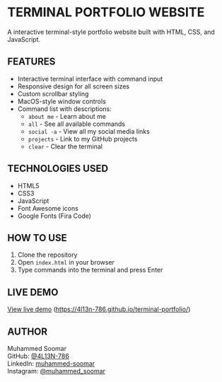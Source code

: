 # TERMINAL PORTFOLIO WEBSITE

A interactive terminal-style portfolio website built with HTML, CSS, and JavaScript.

## FEATURES

- Interactive terminal interface with command input
- Responsive design for all screen sizes
- Custom scrollbar styling
- MacOS-style window controls
- Command list with descriptions:
  - `about me` - Learn about me
  - `all` - See all available commands
  - `social -a` - View all my social media links
  - `projects` - Link to my GitHub projects
  - `clear` - Clear the terminal

## TECHNOLOGIES USED

- HTML5
- CSS3
- JavaScript
- Font Awesome icons
- Google Fonts (Fira Code)

## HOW TO USE

1. Clone the repository
2. Open `index.html` in your browser
3. Type commands into the terminal and press Enter

## LIVE DEMO

[View live demo](#) (https://4l13n-786.github.io/terminal-portfolio/)

## AUTHOR

Muhammed Soomar  
GitHub: [@4L13N-786](https://github.com/4L13N-786)  
LinkedIn: [muhammed-soomar](https://www.linkedin.com/in/muhammed-soomar-6916272b7/)  
Instagram: [@muhammed_soomar](https://www.instagram.com/muhammed_soomar/)
